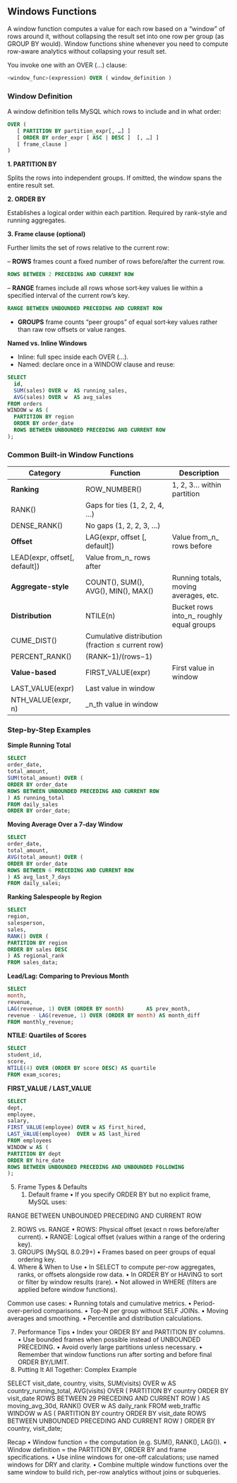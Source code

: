 ## Windows Functions

A window function computes a value for each row based on a “window” of rows around it, without collapsing the result set into one row per group (as GROUP BY would). Window functions shine whenever you need to compute row-aware analytics without collapsing your result set.

You invoke one with an OVER (…) clause:

```sql
<window_func>(expression) OVER ( window_definition )
```

### Window Definition

A window definition tells MySQL which rows to include and in what order:

```sql
OVER (
   [ PARTITION BY partition_expr[, …] ]
   [ ORDER BY order_expr [ ASC | DESC ]  [, …] ]
   [ frame_clause ]
)
```

**1. PARTITION BY**

Splits the rows into independent groups. If omitted, the window spans the entire result set.

**2. ORDER BY**

Establishes a logical order within each partition. Required by rank-style and running aggregates.

**3. Frame clause (optional)**

Further limits the set of rows relative to the current row:

– **ROWS** frames count a fixed number of rows before/after the current row.

```sql
ROWS BETWEEN 2 PRECEDING AND CURRENT ROW
```

– **RANGE** frames include all rows whose sort‐key values lie within a specified interval of the current row’s key.

```sql
RANGE BETWEEN UNBOUNDED PRECEDING AND CURRENT ROW
```



- **GROUPS** frame counts “peer groups” of equal sort‐key values rather than raw row offsets or value ranges.


**Named vs. Inline Windows**

- Inline: full spec inside each OVER (…).
- Named: declare once in a WINDOW clause and reuse:

```sql
SELECT
  id,
  SUM(sales) OVER w  AS running_sales,
  AVG(sales) OVER w  AS avg_sales
FROM orders
WINDOW w AS (
  PARTITION BY region
  ORDER BY order_date
  ROWS BETWEEN UNBOUNDED PRECEDING AND CURRENT ROW
);
```

### Common Built-in Window Functions


| **Category**                  | **Function**                                      | **Description**                          |
| ------------------------------- | --------------------------------------------------- | ------------------------------------------ |
| **Ranking**                   | ROW_NUMBER()                                      | 1, 2, 3… within partition               |
| RANK()                        | Gaps for ties (1, 2, 2, 4, …)                    |                                          |
| DENSE_RANK()                  | No gaps (1, 2, 2, 3, …)                          |                                          |
| **Offset**                    | LAG(expr, offset [, default])                     | Value from_n_ rows before                |
| LEAD(expr, offset[, default]) | Value from_n_ rows after                          |                                          |
| **Aggregate-style**           | COUNT(), SUM(), AVG(), MIN(), MAX()               | Running totals, moving averages, etc.    |
| **Distribution**              | NTILE(n)                                          | Bucket rows into_n_ roughly equal groups |
| CUME_DIST()                   | Cumulative distribution (fraction ≤ current row) |                                          |
| PERCENT_RANK()                | (RANK−1)/(rows−1)                               |                                          |
| **Value-based**               | FIRST_VALUE(expr)                                 | First value in window                    |
| LAST_VALUE(expr)              | Last value in window                              |                                          |
| NTH_VALUE(expr, n)            | _n_th value in window                             |                                          |

### Step-by-Step Examples

**Simple Running Total**

```sql
SELECT
order_date,
total_amount,
SUM(total_amount) OVER (
ORDER BY order_date
ROWS BETWEEN UNBOUNDED PRECEDING AND CURRENT ROW
) AS running_total
FROM daily_sales
ORDER BY order_date;
```

**Moving Average Over a 7-day Window**

```sql
SELECT
order_date,
total_amount,
AVG(total_amount) OVER (
ORDER BY order_date
ROWS BETWEEN 6 PRECEDING AND CURRENT ROW
) AS avg_last_7_days
FROM daily_sales;
```

**Ranking Salespeople by Region**

```sql
SELECT
region,
salesperson,
sales,
RANK() OVER (
PARTITION BY region
ORDER BY sales DESC
) AS regional_rank
FROM sales_data;
```

**Lead/Lag: Comparing to Previous Month**

```sql
SELECT
month,
revenue,
LAG(revenue, 1) OVER (ORDER BY month)       AS prev_month,
revenue - LAG(revenue, 1) OVER (ORDER BY month) AS month_diff
FROM monthly_revenue;
```

**NTILE: Quartiles of Scores**

```sql
SELECT
student_id,
score,
NTILE(4) OVER (ORDER BY score DESC) AS quartile
FROM exam_scores;
```

**FIRST_VALUE / LAST_VALUE**

```sql
SELECT
dept,
employee,
salary,
FIRST_VALUE(employee) OVER w AS first_hired,
LAST_VALUE(employee)  OVER w AS last_hired
FROM employees
WINDOW w AS (
PARTITION BY dept
ORDER BY hire_date
ROWS BETWEEN UNBOUNDED PRECEDING AND UNBOUNDED FOLLOWING
);
```

5. Frame Types & Defaults
   1. Default frame
      •	If you specify ORDER BY but no explicit frame, MySQL uses:

RANGE BETWEEN UNBOUNDED PRECEDING AND CURRENT ROW

2. ROWS vs. RANGE
   •	ROWS: Physical offset (exact n rows before/after current).
   •	RANGE: Logical offset (values within a range of the ordering key).
3. GROUPS (MySQL 8.0.29+)
   •	Frames based on peer groups of equal ordering key.
4. Where & When to Use
   •	In SELECT to compute per-row aggregates, ranks, or offsets alongside row data.
   •	In ORDER BY or HAVING to sort or filter by window results (rare).
   •	Not allowed in WHERE (filters are applied before window functions).

Common use cases:
•	Running totals and cumulative metrics.
•	Period-over-period comparisons.
•	Top-N per group without SELF JOINs.
•	Moving averages and smoothing.
•	Percentile and distribution calculations.

7. Performance Tips
   •	Index your ORDER BY and PARTITION BY columns.
   •	Use bounded frames when possible instead of UNBOUNDED PRECEDING.
   •	Avoid overly large partitions unless necessary.
   •	Remember that window functions run after sorting and before final ORDER BY/LIMIT.
8. Putting It All Together: Complex Example

SELECT
visit_date,
country,
visits,
SUM(visits) OVER w       AS country_running_total,
AVG(visits) OVER (
PARTITION BY country
ORDER BY visit_date
ROWS BETWEEN 29 PRECEDING AND CURRENT ROW
) AS moving_avg_30d,
RANK() OVER w             AS daily_rank
FROM web_traffic
WINDOW w AS (
PARTITION BY country
ORDER BY visit_date
ROWS BETWEEN UNBOUNDED PRECEDING AND CURRENT ROW
)
ORDER BY country, visit_date;

Recap
•	Window function = the computation (e.g. SUM(), RANK(), LAG()).
•	Window definition = the PARTITION BY, ORDER BY and frame specifications.
•	Use inline windows for one-off calculations; use named windows for DRY and clarity.
•	Combine multiple window functions over the same window to build rich, per-row analytics without joins or subqueries.

